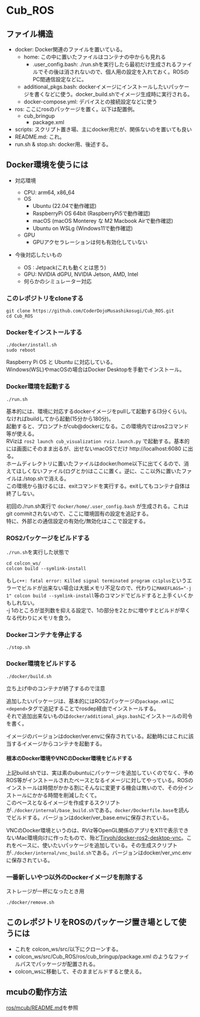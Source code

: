 # Cub_ROS

## ファイル構造
- docker: Docker関連のファイルを置いている。
  - home: この中に置いたファイルはコンテナの中からも見れる
    - .user_config.bash: ./run.shを実行したら最初だけ生成されるファイルでその後は消されないので、個人用の設定を入れておく。ROSのPC間通信設定などに。
  - additional_pkgs.bash: dockerイメージにインストールしたいパッケージを書くなどに使う。docker_build.shでイメージ生成時に実行される。
  - docker-compose.yml: デバイスとの接続設定などに使う
- ros: ここにrosのパッケージを置く。以下は配置例。
  - cub_bringup
    - package.xml
- scripts: スクリプト置き場、主にdocker用だが、関係ないのを置いても良い
- README.md: これ。
- run.sh & stop.sh: docker用、後述する。

## Docker環境を使うには
- 対応環境
  - CPU: arm64, x86_64
  - OS
    - Ubuntu (22.04で動作確認)
    - RaspberryPi OS 64bit (RaspberryPi5で動作確認)
    - macOS (macOS Monterey な M2 Macbook Airで動作確認)
    - Ubuntu on WSLg (Windows11で動作確認)
  - GPU
    - GPUアクセラレーションは何も有効化していない

- 今後対応したいもの
  - OS : Jetpack(これも動くとは思う)
  - GPU: NVIDIA dGPU, NVIDIA Jetson, AMD, Intel
  - 何らかのシミュレーター対応

### このレポジトリをcloneする
```
git clone https://github.com/CoderDojoMusashikosugi/Cub_ROS.git
cd Cub_ROS
```

### Dockerをインストールする
```
./docker/install.sh
sudo reboot
```

Raspberry Pi OS と Ubuntu に対応している。  
Windows(WSL)やmacOSの場合はDocker Desktopを手動でインストール。

### Docker環境を起動する
```
./run.sh
```

基本的には、環境に対応するdockerイメージをpullして起動する(3分くらい)。なければbuildしてから起動(15分から180分)。  
起動すると、プロンプトがcub@dockerになる。この環境内ではros2コマンド等が使える。  
RVizは `ros2 launch cub_visualization rviz.launch.py` で起動する。基本的には画面にそのまま出るが、出せないmacOSでだけ http://localhost:6080 に出る。  
ホームディレクトリに置いたファイルはdocker/home以下に出てくるので、消えてほしくないファイル(ログとか)はここに置く。逆に、ここ以外に置いたファイルは./stop.shで消える。  
この環境から抜けるには、exitコマンドを実行する。exitしてもコンテナ自体は終了しない。

初回の./run.sh実行で `docker/home/.user_config.bash` が生成される。これはgit commitされないので、ここに環境固有の設定を追記する。  
特に、外部との通信設定の有効化/無効化はここで設定する。

### ROS2パッケージをビルドする
`./run.sh`を実行した状態で

```
cd colcon_ws/
colcon build --symlink-install
```

もし`c++: fatal error: Killed signal terminated program cc1plus`というエラーでビルドが出来ない場合は大抵メモリ不足なので、代わりに`MAKEFLAGS="-j 1" colcon build --symlink-install`等のコマンドでビルドすると上手くいくかもしれない。  
-j 1のところが並列数を抑える設定で、1の部分を2とかに増やすとビルドが早くなる代わりにメモリを食う。

### Dockerコンテナを停止する
```
./stop.sh
```

### Docker環境をビルドする
```
./docker/build.sh
```

立ち上げ中のコンテナが終了するので注意

追加したいパッケージは、基本的にはROS2パッケージの`package.xml`に`<depend>`タグで追記することでrosdep経由でインストールする。  
それで追加出来ないものは`docker/additional_pkgs.bash`にインストールの司令を書く。

イメージのバージョンはdocker/ver.envに保存されている。起動時にはこれに該当するイメージからコンテナを起動する。

#### 根本のDocker環境やVNCのDocker環境をビルドする
上記build.shでは、実は素のubuntuにパッケージを追加していくのでなく、予めROS等がインストールされたベースとなるイメージに対してやっている。ROSのインストールは時間がかかる割にそんなに変更する機会は無いので、その分インストールにかかる時間を削減したくて。  
このベースとなるイメージを作成するスクリプトが`./docker/internal/base_build.sh`である。`docker/Dockerfile.base`を読んでビルドする。バージョンはdocker/ver_base.envに保存されている。

VNCのDocker環境というのは、RViz等OpenGL関係のアプリをX11で表示できないMac環境向けに作ったもので、殆ど[Tiryoh/docker-ros2-desktop-vnc](https://github.com/Tiryoh/docker-ros2-desktop-vnc/tree/master)。これをベースに、使いたいパッケージを追加している。その生成スクリプトが`./docker/internal/vnc_build.sh`である。バージョンはdocker/ver_vnc.envに保存されている。

### 一番新しいやつ以外のDockerイメージを削除する
ストレージが一杯になったとき用
```
./docker/remove.sh
```

## このレポジトリをROSのパッケージ置き場として使うには
- これを colcon_ws/src/以下にクローンする。
- colcon_ws/src/Cub_ROS/ros/cub_bringup/package.xml のようなファイルパスでパッケージが配置される。
- colcon_wsに移動して、そのままビルドすると使える。

## mcubの動作方法
[ros/mcub/README.md](ros/mcub/README.md)を参照
